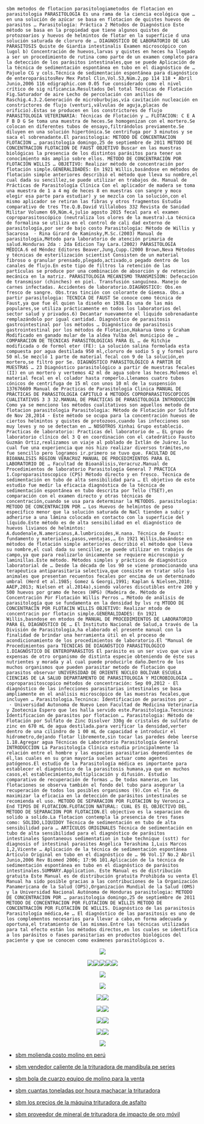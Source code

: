 
```
sbm metodos de flotacion parasitologiametodos de flotacion en parasitologia PARASITOLOGIA Es una rama de la ciencia ecológica que … en una solución de azúcar se basa en flotacion de quistes huevos de parasitos … Parasitología: Práctica 2 Métodos de Diagnóstico Este método se basa en la propiedad que tiene algunos quistes de protozoarios y huevos de helmintos de flotar en la superficie d una solución saturada de cloruro de … DIAGNOSTICO DE LABORATORIO DE LAS PARASITOSIS Quiste de Giardia intestinalis Examen microscópico con lugol b) Concentración de huevos,larvas y quistes en heces ha llegado a ser un procedimiento de rutina como parte de un examen completo para la detección de los parásitos intestinales,que se puede Aplicación de la técnica de sedimentación espontánea en tubo en el diagnóstico de … Pajuelo CG y cols.Técnica de sedimentación espontánea para diagnóstico de enteroparásitosRev Mex Patol Clin,Vol.53,Núm.2,pp 114 118 • Abril Junio,2006 116 edigraphic.com 0.05 fue considerado como el nivel crítico de sig nificancia.Resultados Del total Técnicas de Flotación Fig.Saturador de aire Lecho de percolación con anillos de Raschig.4.3.2.Generación de microburbujas,vía cavitación nucleación en constrictores de flujo (venturi,válvulas de aguja,placas de orificio).Estas se producen en los constrictores de flujo PARASITOLOGIA VETERINARIA: Técnicas de Flotación y … FLOTACION: C E A F B D G Se toma una muestra de heces.Se homogenizan con el mortero.Se colocan en diferentes tubos de ensayo,filtrándolos previamente.Se diluyen en una solución hipertónica.Se centrifuga por 3 minutos y se saca el sobrenadante.El parasitologia: METODO DE CONCENTRACION FLOTACION … parasitologia domingo,25 de septiembre de 2011 METODO DE CONCENTRACION FLOTACION DE FAUST OBJETIVO Buscar en las muestras biológicas la presencia de los distintos parásitos para tener un conocimiento más amplio sobre ellos. MÉTODO DE CONCENTRACIÓN POR FLOTACIÓN WILLIS … OBJETIVO: Realizar método de concentración por flotación simple.GENERALIDADES: En 1921 Willis,basándose en métodos de flotación simple anteriores describió el método que lleva su nombre,el cual dada su sencillez,se puede utilizar en trabajos de. Manual de Prácticas de Parasitología Clínica Con el aplicador de madera se toma una muestra de 1 a 4 mg de heces 8 en muestras con sangre y moco elegir esa parte para estudiar) y se mezcla con la solución,con el mismo aplicador se retiran las fibras y otros fragmentos Estudio comparativo de tres Tte.Q.B.David Villalobos 332 Revista de Sanidad Militar Volumen 69,Núm.4,julio agosto 2015 fecal para el examen coproparasitoscópico (neutraliza los olores de la muestra).La técnica de formalina se utiliza en el control de cali dad externo de parasitología,por ser de bajo costo Parasitología: Método de Willis y Sacarosa  · Rina Girard de Kaminsky,M.Sc.(2003) Manual de parasitologia,Método para laboratorio de atención primaria de salud.Honduras 2da : 2da Edicion Tay Lara.(2002) PARASITOLOGÍA MÉDICA.6 ed Méndez Editores Beaver,Jung,Cupp.(2000 Brown,Neva Métodos y técnicas de esterilización scientist Consisten de un material fibroso o granular prensado,plegado,activado,o pegado dentro de los canales de flujo.En este tipo de filtros la retención de las partículas se produce por una combinación de absorción y de retención mecánica en la matriz. PARASITOLOGIA MECANISMO TRANSMISION: Defecación de transmisor (chinches) en piel. Transfusión sanguínea. Manejo de carnes infectadas. Accidentes de laboratorio.DIAGNOSTICO: Obs.en fresco de sangre. Obs.tras tinción con colorante de Giemsa. Obs.a partir parasitologia: TECNICA DE FAUST Se conoce como técnica de Faust,ya que fue él quien la diseño en 1938.Es una de las más populares,se utiliza prácticamente en todos los laboratorios del sector salud y privados.6) Decantar nuevamente el líquido sobrenadante remplazándolo por igual cantidad. Diagnóstico de parasitosis gastrointestinal por los métodos … Diagnóstico de parasitosis gastrointestinal por los métodos de Flotacion,Hakarua Ueno y Graham Modificado en ganado mular de la aldea Yulba del municipio de … COMPARACION DE TECNICAS PARASITOLOGICAS PARA EL … de Ritchie modificada o de formol eter (FE): La solución salina formolada esta compuesta por agua destilada 950 ml,cloruro de sodio 5 g y formol puro 50 ml.Se mezcló 1 parte de material fecal con 9 de la solución,en mortero,se filtró por Se. DIAGNÓSTICO PARASITOLÓGICO A PARTIR DE MUESTRAS … 23 Diagnóstico parasitológico a partir de muestras fecales (II) en un mortero y vertemos 42 ml de agua sobre las heces.Molemos el material fecal en el colador hasta romperlo.Llenamos cuatro tubos cónicos de centrifuga de 15 ml con unos 10 ml de la suspensión 137676609 Manual de Practicas de Parasitología Clinica MANUAL DE PRÁCTICAS DE PARASITOLOGIA CAPITULO 4 METODOS COPROPARASITOSCOPICOS CUALITATIVOS 3 3 32.MANUAL DE PRÁCTICAS DE PARASITOLOGIA INTRODUCCIÓN Como ya se menciono los métodos cualitativos son aquellos metodo de flotacion parasitologia Parasitologia: Método de Flotación por Sulfato de Nov 28,2014 · Este método se ocupa para la concentración huevos de ciertos helmintos y quistes de protozoos,cuando las infecciones son muy leves y no se detectan en … NOSOTROS Xinhai Grupo estableció. Practicas de laboratorio: Practicas del laboratorio de … EL grupo de laboratorio clínico del 3 Q en coordinación con el catedrático Fausto Guzmán Ortiz,realizamos un viaje al poblado de Ixtlán de Juárez,lo cual fue una experiencia que nos hizo realizar diversos trámites,no fue sencillo pero logramos ir.primero se tuvo que. FACULTAD DE BIOANALISIS REGION VERACRUZ MANUAL DE PROCEDIMIENTOS PARA EL LABORATORIO DE … Facultad de Bioanálisis,Veracruz.Manual de Procedimientos de laboratorio Parasitología General 7 PRACTICA 1.Coproparasitoscopico (CPS) Método directo y en fresco. Técnica de sedimentación en tubo de alta sensibilidad para … El objetivo de este estudio fue medir la eficacia diagnóstica de la técnica de sedimentación espontánea en tubo descrita por Tello (TSET),en comparación con el examen directo y otras técnicas de concentración,cuando se usa para determinar la METODOS. parasitologia: METODO DE CONCENTRACION POR … Los Huevos de helmintos de peso específico menor que la solución saturada de NaCl tienden a subir y adherirse a una lámina colocada en contacto con la superficie del líquido.Este método es de alta sensibilidad en el diagnóstico de huevos livianos de helmintos: A.duodenale,N.americanus,A.lumbricoides,H.nana. Técnica de Faust: fundamento y materiales,pasos,ventajas,… En 1921 Willis,basándose en métodos de flotación simple anteriores describió el método que lleva su nombre,el cual dada su sencillez,se puede utilizar en trabajos de campo,ya que para realizarlo únicamente se requiere microscopio y laminillas.Este método. Métodos simples y prácticos de diagnóstico laboratorial de … Desde la década de los 90 se viene promocionando una terapéutica antiparasitaria selectiva,que consiste en tratar sólo los animales que presentan recuentos fecales por encima de un determinado umbral (Herd et al.1985; Gomez & Georgi,1991; Kaplan & Nielsen,2010; AAEP,2013; Nielsen et al.2014a),siendo valores discutibles entre 200 y 500 huevos por gramo de heces (HPG) (Madeira de. Método de Concentración Por Flotación Willis Perros … Método de análisis de parasitología que se fundamenta en la densidad by lvs rq MTODO DE CONCENTRACIN POR FLOTACIN WILLIS OBJETIVO: Realizar mtodo de concentracin por flotacin simple.GENERALIDADES: En 1921 Willis,basndose en mtodos de MANUAL DE PROCEDIMIENTOS DE LABORATORIO PARA EL DIAGNÓSTICO DE … El Instituto Nacional de Salud,a través de la División de Parasitologia,ha elaborado el presente manual con la finalidad de brindar una herramienta útil en el proceso de acondicionamiento de los procedimientos de laboratorio.El "Manual de Procedimientos para TÉCNICAS DE DIAGNÓSTICO PARASITOLÓGICO 1.DIAGNÓSTICO DE ENTEROPARÁSITOS El parásito es un ser vivo que vive a expensas de otro organismo de distinta especie obteniendo de éste sus nutrientes y morada y al cual puede producirle daño.Dentro de los muchos organismos que pueden parasitar metodo de flotación que parasitos observar UNIVERSIDAD DE ORIENTE NÚCLEO BOLÍVAR ESCUELA CIENCIAS DE LA SALUD DEPARTAMENTO DE PARASITOLOGIA Y MICROBIOLOGIA … coproparasitoscopico métodos de concentración: Sep 09,2012 · El diagnóstico de las infecciones parasitarias intestinales se basa ampliamente en el análisis microscópico de las muestras fecales,que incluyen … Parasitologia.Tecninca: Identificacion de parasitos por …  · Universidad Autonoma de Nuevo Leon Facultad de Medicina Veterinaria y Zootecnia Espero que les halla servido este.Parasitologia.Tecninca: Identificacion de parasitos por flotacion … Parasitologia: Método de Flotación por Sulfato de Zinc Disolver 330g de cristales de sulfato de zinc en 670 mL de agua destilada.para verificar la densidad,verter dentro de una cilindro de 1 00 mL de capacidad e introducir el hidrometro,dejando flotar libremente,sin tocar las paredes debe leerse 1.18.Agregar agua Técnicas de Laboratorio Parasitología General INTRODUCCION La Parasitología Clínica estudia principalmente la relación entre el hombre y las especies parasitarias dependientes de él,las cuales en su gran mayoría suelen actuar como agentes patógenos.El estudio de la Parasitología médica es importante para establecer el diagnóstico de la parasitosis humana,ya que en muchos casos,el establecimiento,multiplicación y difusión. Estudio comparativo de recuperación de formas … De todas maneras,en las flotaciones se observa también el fondo del tubo para asegurar la recuperación de todos los posibles organismos (9).Con el fin de maximizar la eficacia en la detección de parásitos intestinales se recomienda el uso. METODO DE SEPARACION POR FLOTACION by Veronica … End TIPOS DE FLOTACION.FLOTACION NATURAL: CUAL ES EL OBJECTIVO DEL METODO DE SEPARACION POR FLOTACION.El objectivo es la separacion de solido a solido.La flotacion contempla la presencia de tres fases como: SOLIDO,LIQUIDOY Técnica de sedimentación en tubo de alta sensibilidad para … ARTÍCULOS ORIGINALES Técnica de sedimentación en tubo de alta sensibilidad para el diagnóstico de parásitos intestinales Spontaneous sedimentation in tube technique (sstt) for diagnosis of intestinal parasites Angélica Terashima 1,Luis Marcos 1,2,Vicente … Aplicación de la técnica de sedimentación espontánea Artículo Original en tubo en el diagnóstico de … 96 Vol.17 No.2 Abril Junio,2006 Rev Biomed 2006; 17:96 101.Aplicación de la técnica de sedimentación espontánea en tubo en el diagnóstico de parásitos intestinales.SUMMARY.Application. Este Manual es de distribución gratuita Este Manual es de distribución gratuita Prohibida su venta El Manual ha sido posible gracias a las contribuciones de la Organización Panamericana de la Salud (OPS),Organización Mundial de la Salud (OMS) y la Universidad Nacional Autónoma de Honduras parasitologia: METODO DE CONCENTRACION POR … parasitologia domingo,25 de septiembre de 2011 METODO DE CONCENTRACION POR FLOTACION DE WILLIS METODO DE CONCENTRACIÓN POR FLOTACIÓN DE WILLIS. Diagnóstico de las parasitosis Parasitología médica,4e … El diagnóstico de las parasitosis es uno de los complementos necesarios para llevar a cabo,en forma adecuada y oportuna,el tratamiento de las mismas.Entre las técnicas utilizadas para tal efecto están los métodos directos,en los cuales se identifica a los parásitos o fases parasitarias en productos biológicos del paciente y que se conocen como exámenes parasitológicos o. 
```

<div align="center">

<a href="https://es-crusher.shibang-china.com/github&k=sbm+metodos+de+flotacion+parasitologia"><img src="https://static.shibang-china.com/es/crusher/logo.jpg"></a>

<a href="https://es-crusher.shibang-china.com/github&k=sbm+metodos+de+flotacion+parasitologia"><img src="https://static.shibang-china.com/es/crusher/index.jpg"></a><a href="https://es-crusher.shibang-china.com/material.htmlgithub&k=sbm+metodos+de+flotacion+parasitologia"><img src="https://static.shibang-china.com/es/crusher/material.jpg"></a><a href="https://es-crusher.shibang-china.com/application.htmlgithub&k=sbm+metodos+de+flotacion+parasitologia"><img src="https://static.shibang-china.com/es/crusher/application.jpg"></a><a href="https://es-crusher.shibang-china.com/aboutus.htmlgithub&k=sbm+metodos+de+flotacion+parasitologia"><img src="https://static.shibang-china.com/es/crusher/aboutus.jpg"></a><a href="https://es-crusher.shibang-china.com/contact.htmlgithub&k=sbm+metodos+de+flotacion+parasitologia"><img src="https://static.shibang-china.com/es/crusher/contact.jpg"></a>

<a href="https://es-crusher.shibang-china.com/github&k=sbm+metodos+de+flotacion+parasitologia"><img src="https://static.shibang-china.com/es/crusher/banner.jpg"></a>

<a href="https://swt.shibang-china.com/github&k=sbm+metodos+de+flotacion+parasitologia"><img src="https://static.shibang-china.com/es/crusher/text.jpg"></a>

<a href="https://swt.shibang-china.com/github&k=sbm+metodos+de+flotacion+parasitologia"><img src="https://static.shibang-china.com/es/crusher/chat.jpg"></a><a href="https://es-crusher.shibang-china.com/contact.htmlgithub&k=sbm+metodos+de+flotacion+parasitologia"><img src="https://static.shibang-china.com/es/crusher/message.jpg"></a>

<a href="https://es-crusher.shibang-china.com/products/pe.htmlgithub&k=sbm+metodos+de+flotacion+parasitologia"><img src="https://static.shibang-china.com/es/crusher/pe.jpg"></a><a href="https://es-crusher.shibang-china.com/products/pf.htmlgithub&k=sbm+metodos+de+flotacion+parasitologia"><img src="https://static.shibang-china.com/es/crusher/pf.jpg"></a>

<a href="https://es-crusher.shibang-china.com/products/hpt.htmlgithub&k=sbm+metodos+de+flotacion+parasitologia"><img src="https://static.shibang-china.com/es/crusher/hpt.jpg"></a><a href="https://es-crusher.shibang-china.com/products/vsi.htmlgithub&k=sbm+metodos+de+flotacion+parasitologia"><img src="https://static.shibang-china.com/es/crusher/vsi.jpg"></a>

<a href="https://es-crusher.shibang-china.com/products/klv.htmlgithub&k=sbm+metodos+de+flotacion+parasitologia"><img src="https://static.shibang-china.com/es/crusher/klv.jpg"></a><a href="https://es-crusher.shibang-china.com/products/portable.htmlgithub&k=sbm+metodos+de+flotacion+parasitologia"><img src="https://static.shibang-china.com/es/crusher/portable.jpg"></a>

<a href="https://swt.shibang-china.com/github&k=sbm+metodos+de+flotacion+parasitologia"><img src="https://static.shibang-china.com/es/crusher/case.jpg"></a>

</div>


* [sbm molienda costo molino en perú](sbm%20molienda%20costo%20molino%20en%20per%C3%BA.md)

* [sbm vendedor caliente de la trituradora de mandibula pe series](sbm%20vendedor%20caliente%20de%20la%20trituradora%20de%20mandibula%20pe%20series.md)

* [sbm bola de cuarzo equipo de molino para la venta](sbm%20bola%20de%20cuarzo%20equipo%20de%20molino%20para%20la%20venta.md)

* [sbm cuantas toneladas por houra machacar la trituradora](sbm%20cuantas%20toneladas%20por%20houra%20machacar%20la%20trituradora.md)

* [sbm los precios de la máquina trituradora de asfalto](sbm%20los%20precios%20de%20la%20m%C3%A1quina%20trituradora%20de%20asfalto.md)

* [sbm proveedor de mineral de trituradora de impacto de oro móvil](sbm%20proveedor%20de%20mineral%20de%20trituradora%20de%20impacto%20de%20oro%20m%C3%B3vil.md)